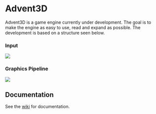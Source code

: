 # Advent3D

Advent3D is a game engine currently under development. The goal is to make the engine as easy to use, read and expand as possible. The development is based on a structure seen below.

### Input

![](https://raw.githubusercontent.com/gabrielevierti/Advent3D/master/resources/Input.png) 

### Graphics Pipeline

![](https://raw.githubusercontent.com/gabrielevierti/Advent3D/master/resources/GraphicsPipeline.png) 

## Documentation

See the [wiki](https://github.com/gabrielevierti/Advent3D/wiki) for documentation.
